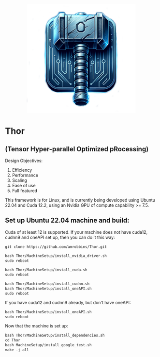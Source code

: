 <div align="center">
<img src="logo.png" title="Thor" alt="Tensor Hyper-Parallel Optimized pRocessing" width="360" height="360">
</div>

# Thor
## (Tensor Hyper-parallel Optimized pRocessing)

Design Objectives:
1. Efficiency
2. Performance
3. Scaling
4. Ease of use
5. Full featured

This framework is for Linux, and is currently being developed using Ubuntu 22.04 and Cuda 12.2, using an Nvidia GPU of compute capability >= 7.5.

## Set up Ubuntu 22.04 machine and build:

Cuda of at least 12 is supported. If your machine does not have cuda12, cudnn9 and oneAPI set up, then you can do it this way:

```shell
git clone https://github.com/amrobbins/Thor.git
```

```shell
bash Thor/MachineSetup/install_nvidia_driver.sh
sudo reboot
```

```shell
bash Thor/MachineSetup/install_cuda.sh
sudo reboot
```

```shell
bash Thor/MachineSetup/install_cudnn.sh
bash Thor/MachineSetup/install_oneAPI.sh
sudo reboot
```

If you have cuda12 and cudnn9 already, but don't have oneAPI:

```shell
bash Thor/MachineSetup/install_oneAPI.sh
sudo reboot
```

Now that the machine is set up:

```shell
bash Thor/MachineSetup/install_dependencies.sh
cd Thor
bash MachineSetup/install_google_test.sh
make -j all
```
